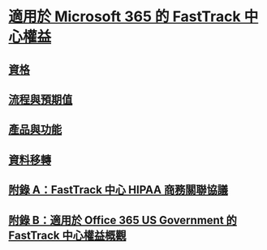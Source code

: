 # [適用於 Microsoft 365 的 FastTrack 中心權益](introduction.md)
## [資格](eligibility.md)
## [流程與預期值](process-and-expectations.md)
## [產品與功能](products-and-capabilities.md)
## [資料移轉](data-migration.md)
## [附錄 A：FastTrack 中心 HIPAA 商務關聯協議](O365-hipaa-business-associate-agreement.md)
## [附錄 B：適用於 Office 365 US Government 的 FastTrack 中心權益概觀](US-Gov-appendix-overview.md)

